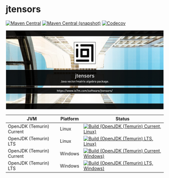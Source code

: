 jtensors
===

[![Maven Central](https://img.shields.io/maven-central/v/com.io7m.jtensors/com.io7m.jtensors.svg?style=flat-square)](http://search.maven.org/#search%7Cga%7C1%7Cg%3A%22com.io7m.jtensors%22)
[![Maven Central (snapshot)](https://img.shields.io/nexus/s/https/s01.oss.sonatype.org/com.io7m.jtensors/com.io7m.jtensors.svg?style=flat-square)](https://s01.oss.sonatype.org/content/repositories/snapshots/com/io7m/jtensors/)
[![Codecov](https://img.shields.io/codecov/c/github/io7m/jtensors.svg?style=flat-square)](https://codecov.io/gh/io7m/jtensors)

![jtensors](./src/site/resources/jtensors.jpg?raw=true)

| JVM | Platform | Status |
|-----|----------|--------|
| OpenJDK (Temurin) Current | Linux | [![Build (OpenJDK (Temurin) Current, Linux)](https://img.shields.io/github/actions/workflow/status/io7m/jtensors/workflows/main.linux.temurin.current.yml?branch=develop)](https://github.com/io7m/jtensors/actions?query=workflow%3Amain.linux.temurin.current)|
| OpenJDK (Temurin) LTS | Linux | [![Build (OpenJDK (Temurin) LTS, Linux)](https://img.shields.io/github/actions/workflow/status/io7m/jtensors/workflows/main.linux.temurin.lts.yml?branch=develop)](https://github.com/io7m/jtensors/actions?query=workflow%3Amain.linux.temurin.lts)|
| OpenJDK (Temurin) Current | Windows | [![Build (OpenJDK (Temurin) Current, Windows)](https://img.shields.io/github/actions/workflow/status/io7m/jtensors/workflows/main.windows.temurin.current.yml?branch=develop)](https://github.com/io7m/jtensors/actions?query=workflow%3Amain.windows.temurin.current)|
| OpenJDK (Temurin) LTS | Windows | [![Build (OpenJDK (Temurin) LTS, Windows)](https://img.shields.io/github/actions/workflow/status/io7m/jtensors/workflows/main.windows.temurin.lts.yml?branch=develop)](https://github.com/io7m/jtensors/actions?query=workflow%3Amain.windows.temurin.lts)|
